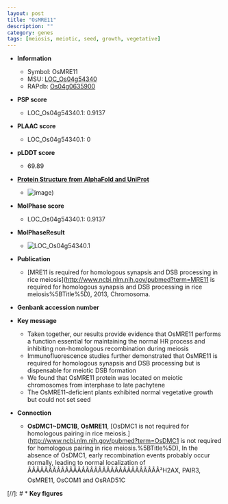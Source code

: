 ```yaml
---
layout: post
title: "OsMRE11"
description: ""
category: genes
tags: [meiosis, meiotic, seed, growth, vegetative]
---
```


* **Information**  
    + Symbol: OsMRE11  
    + MSU: [LOC_Os04g54340](http://rice.plantbiology.msu.edu/cgi-bin/ORF_infopage.cgi?orf=LOC_Os04g54340)  
    + RAPdb: [Os04g0635900](http://rapdb.dna.affrc.go.jp/viewer/gbrowse_details/irgsp1?name=Os04g0635900)  

* **PSP score**  
    + LOC_Os04g54340.1: 0.9137 

* **PLAAC score**  
    + LOC_Os04g54340.1: 0 

* **pLDDT score**
    + 69.89

* **[Protein Structure from AlphaFold and UniProt](https://www.uniprot.org/uniprotkb/Q7XQR9/entry#structure)**
    + ![image](https://ricepsp.github.io/images/Q7/AF-Q7XQR9-F1.png))

* **MolPhase score**
    + LOC_Os04g54340.1: 0.9137

* **MolPhaseResult**
    + ![LOC_Os04g54340.1](https://ricepsp.github.io/pictures/LOC_Os04g/LOC_Os04g54340.1.png)

* **Publication**  
    + [MRE11 is required for homologous synapsis and DSB processing in rice meiosis](http://www.ncbi.nlm.nih.gov/pubmed?term=MRE11 is required for homologous synapsis and DSB processing in rice meiosis%5BTitle%5D), 2013, Chromosoma.

* **Genbank accession number**  

* **Key message**  
    + Taken together, our results provide evidence that OsMRE11 performs a function essential for maintaining the normal HR process and inhibiting non-homologous recombination during meiosis
    + Immunofluorescence studies further demonstrated that OsMRE11 is required for homologous synapsis and DSB processing but is dispensable for meiotic DSB formation
    + We found that OsMRE11 protein was located on meiotic chromosomes from interphase to late pachytene
    + The OsMRE11-deficient plants exhibited normal vegetative growth but could not set seed

* **Connection**  
    + __OsDMC1~DMC1B__, __OsMRE11__, [OsDMC1 is not required for homologous pairing in rice meiosis.](http://www.ncbi.nlm.nih.gov/pubmed?term=OsDMC1 is not required for homologous pairing in rice meiosis.%5BTitle%5D), In the absence of OsDMC1, early recombination events probably occur normally, leading to normal localization of ÃÂÃÂÃÂÃÂÃÂÃÂÃÂÃÂÃÂÃÂÃÂÃÂÃÂÃÂÃÂÃÂ³H2AX, PAIR3, OsMRE11, OsCOM1 and OsRAD51C

[//]: # * **Key figures**  


